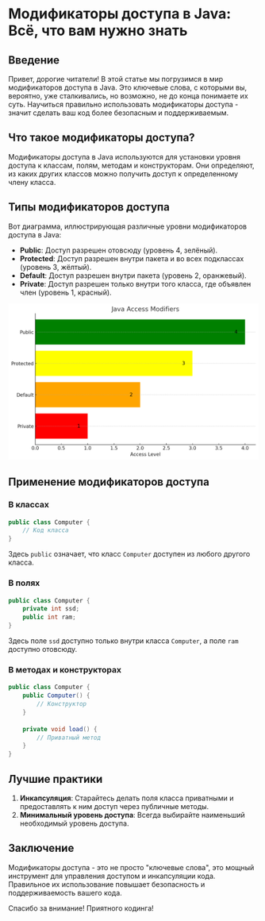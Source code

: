 # Модификаторы доступа в Java: Всё, что вам нужно знать

## Введение

Привет, дорогие читатели! В этой статье мы погрузимся в мир модификаторов доступа в Java. Это ключевые слова, с которыми вы, вероятно, уже сталкивались, но возможно, не до конца понимаете их суть. Научиться правильно использовать модификаторы доступа - значит сделать ваш код более безопасным и поддерживаемым.

## Что такое модификаторы доступа?

Модификаторы доступа в Java используются для установки уровня доступа к классам, полям, методам и конструкторам. Они определяют, из каких других классов можно получить доступ к определенному члену класса.

## Типы модификаторов доступа

Вот диаграмма, иллюстрирующая различные уровни модификаторов доступа в Java:

- **Public**: Доступ разрешен отовсюду (уровень 4, зелёный).
- **Protected**: Доступ разрешен внутри пакета и во всех подклассах (уровень 3, жёлтый).
- **Default**: Доступ разрешен внутри пакета (уровень 2, оранжевый).
- **Private**: Доступ разрешен только внутри того класса, где объявлен член (уровень 1, красный).

![diagram.png](diagram.png)

## Применение модификаторов доступа

### В классах

```java
public class Computer {
    // Код класса
}
```

Здесь `public` означает, что класс `Computer` доступен из любого другого класса.

### В полях

```java
public class Computer {
    private int ssd;
    public int ram;
}
```

Здесь поле `ssd` доступно только внутри класса `Computer`, а поле `ram` доступно отовсюду.

### В методах и конструкторах

```java
public class Computer {
    public Computer() {
        // Конструктор
    }

    private void load() {
        // Приватный метод
    }
}
```

## Лучшие практики

1. **Инкапсуляция**: Старайтесь делать поля класса приватными и предоставлять к ним доступ через публичные методы.
2. **Минимальный уровень доступа**: Всегда выбирайте наименьший необходимый уровень доступа.

## Заключение

Модификаторы доступа - это не просто "ключевые слова", это мощный инструмент для управления доступом и инкапсуляции кода. Правильное их использование повышает безопасность и поддерживаемость вашего кода.

Спасибо за внимание! Приятного кодинга!
